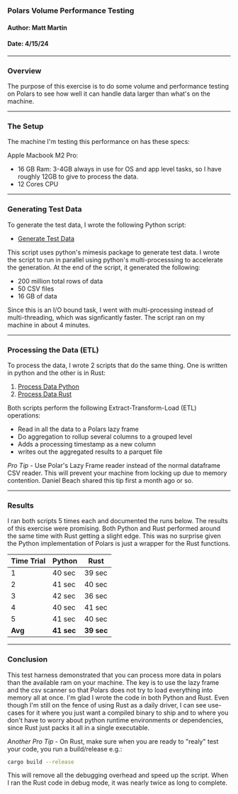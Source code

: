 ### Polars Volume Performance Testing
#### Author: Matt Martin
#### Date: 4/15/24

<hr>
<h3>Overview</h3>
The purpose of this exercise is to do some volume and performance testing on Polars to see how well it can handle data larger than what's on the machine. 

<hr>
<h3>The Setup</h3>
The machine I'm testing this performance on has these specs:

Apple Macbook M2 Pro:

- 16 GB Ram: 3-4GB always in use for OS and app level tasks, so I have roughly 12GB to give to process the data.
- 12 Cores CPU

<hr>
<h3>Generating Test Data</h3>
To generate the test data, I wrote the following Python script:

- [Generate Test Data](./gen_volume_data.py)

This script uses python's mimesis package to generate test data. I wrote the script to run in parallel using python's multi-processsing to accelerate the generation. At the end of the script, it generated the following:

- 200 million total rows of data
- 50 CSV files
- 16 GB of data

Since this is an I/O bound task, I went with multi-processing instead of multi-threading, which was signficantly faster. The script ran on my machine in about 4 minutes.

<hr>
<h3>Processing the Data (ETL)</h3>
To process the data, I wrote 2 scripts that do the same thing. One is written in python and the other is in Rust:

1. [Process Data Python](./process_data.py)
2. [Process Data Rust](./polars_r/src/main.rs)

Both scripts perform the following Extract-Transform-Load (ETL) operations:

- Read in all the data to a Polars lazy frame
- Do aggregation to rollup several columns to a grouped level
- Adds a processing timestamp as a new column
- writes out the aggregated results to a parquet file

*Pro Tip* - Use Polar's Lazy Frame reader instead of the normal dataframe CSV reader. This will prevent your machine from locking up due to memory contention. Daniel Beach shared this tip first a month ago or so.

<hr>
<h3>Results</h3>
I ran both scripts 5 times each and documented the runs below. The results of this exercise were promising. Both Python and Rust performed around the same time with Rust getting a slight edge. This was no surprise given the Python implementation of Polars is just a wrapper for the Rust functions.

| Time Trial | Python | Rust |
| ---------- | ------ | ---- |
| 1          | 40 sec | 39 sec |
| 2          | 41 sec | 40 sec |
| 3          | 42 sec | 36 sec |
| 4          | 40 sec | 41 sec |
| 5          | 41 sec | 40 sec |
| **Avg**      | **41 sec** | **39 sec** |


<hr>
<h3>Conclusion</h3>
This test harness demonstrated that you can process more data in polars than the available ram on your machine. The key is to use the lazy frame and the csv scanner so that Polars does not try to load everything into memory all at once. I'm glad I wrote the code in both Python and Rust. Even though I'm still on the fence of using Rust as a daily driver, I can see use-cases for it where you just want a compiled binary to ship and to where you don't have to worry about python runtime environments or dependencies, since Rust just packs it all in a single executable.

*Another Pro Tip* - On Rust, make sure when you are ready to "realy" test your code, you run a build/release e.g.:

```bash
cargo build --release
```

This will remove all the debugging overhead and speed up the script. When I ran the Rust code in debug mode, it was nearly twice as long to complete.